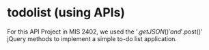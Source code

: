 # todolist (using APIs)
For this API Project in MIS 2402, we used the '$.getJSON()' and '$.post()' jQuery methods to implement a simple to-do list application.
